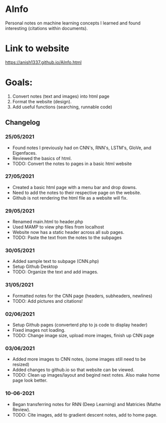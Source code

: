 # AInfo
Personal notes on machine learning concepts I learned and found interesting (citations within documents).

# Link to website
https://anish1337.github.io/AInfo.html

# Goals:
1. Convert notes (text and images) into html page
2. Format the website (design).
3. Add useful functions (searching, runnable code)


## Changelog
### 25/05/2021
* Found notes I previously had on CNN's, RNN's, LSTM's, GloVe, and Eigenfaces.
* Reviewed the basics of html.
* TODO: Convert the notes to pages in a basic html website


### 27/05/2021
* Created a basic html page with a menu bar and drop downs.
* Need to add the notes to their respective page on the website.
* Github is not rendering the html file as a website will fix.

### 29/05/2021
* Renamed main.html to header.php
* Used MAMP to view php files from localhost
* Website now has a static header across all sub pages.
* TODO: Paste the text from the notes to the subpages

### 30/05/2021
* Added sample text to subpage (CNN.php)
* Setup Github Desktop
* TODO: Organize the text and add images.

### 31/05/2021
* Formatted notes for the CNN page (headers, subheaders, newlines)
* TODO: Add pictures and citations!

### 02/06/2021
* Setup Github pages (converterd php to js code to display header)
* Fixed images not loading.
* TODO: Change image size, upload more images, finish up CNN page

### 03/06/2021
* Added more images to CNN notes, (some images still need to be resized)
* Added changes to github.io so that website can be viewed.
* TODO: Clean up images/layout and begind next notes. Also make home page look better.

### 10-06-2021
* Began transferring notes for RNN (Deep Learning) and Matricies (Mathe Review).
* TODO: Cite images, add to gradient descent notes, add to home page.
